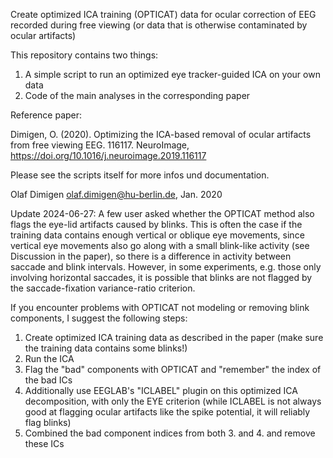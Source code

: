 Create optimized ICA training (OPTICAT) data for ocular correction of EEG recorded during free viewing (or data that is otherwise contaminated by ocular artifacts)

This repository contains two things:

1. A simple script to run an optimized eye tracker-guided ICA on your own data
2. Code of the main analyses in the corresponding paper

Reference paper: 

Dimigen, O. (2020). Optimizing the ICA-based removal of ocular artifacts
from free viewing EEG. 116117. NeuroImage, https://doi.org/10.1016/j.neuroimage.2019.116117 


Please see the scripts itself for more infos und documentation.

Olaf Dimigen
olaf.dimigen@hu-berlin.de, Jan. 2020


Update 2024-06-27:
A few user asked whether the OPTICAT method also flags the eye-lid artifacts caused by blinks. This is often the case if the training data contains enough vertical or oblique eye movements,
since vertical eye movements also go along with a small blink-like activity (see Discussion in the paper), so there is a difference in activity between saccade and blink intervals. 
However, in some experiments, e.g. those only involving horizontal saccades, it is possible that blinks are not flagged by the saccade-fixation variance-ratio criterion. 

If you encounter problems with OPTICAT not modeling or removing blink components, I suggest the following steps:

1. Create optimized ICA training data as described in the paper (make sure the training data contains some blinks!)
2. Run the ICA
3. Flag the "bad" components with OPTICAT and "remember" the index of the bad ICs
4. Additionally use EEGLAB's "ICLABEL" plugin on this optimized ICA decomposition, with only the EYE criterion
(while ICLABEL is not always good at flagging ocular artifacts like the spike potential, it will reliably flag blinks)
5. Combined the bad component indices from both 3. and 4. and remove these ICs

